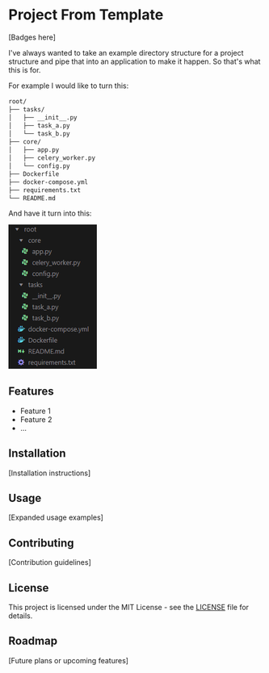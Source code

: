 # **P**roject **F**rom **T**emplate

[Badges here]

I've always wanted to take an example directory structure for a project structure and pipe that into an application to make it happen. So that's what this is for.

For example I would like to turn this:

```
root/
├── tasks/
│   ├── __init__.py
│   ├── task_a.py
│   └── task_b.py
├── core/
│   ├── app.py
│   ├── celery_worker.py
│   └── config.py
├── Dockerfile
├── docker-compose.yml
├── requirements.txt
└── README.md
```

And have it turn into this:

![alt text](/docs/imgs/image.png)

## Features

- Feature 1
- Feature 2
- ...

## Installation

[Installation instructions]

## Usage

[Expanded usage examples]

## Contributing

[Contribution guidelines]

## License

This project is licensed under the MIT License - see the [LICENSE](LICENSE) file for details.

## Roadmap

[Future plans or upcoming features]
